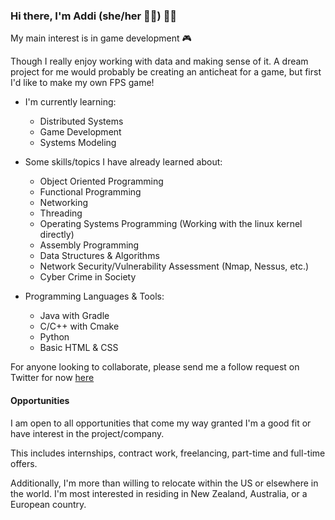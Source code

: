 ### Hi there, I'm Addi (she/her 💅🏻) 👋🏻


My main interest is in game development 🎮

Though I really enjoy working with data and making sense of it.  A dream project for me would probably be creating an anticheat for a game, but first I'd like to make my own FPS game!  

- I'm currently learning:
  - Distributed Systems
  - Game Development
  - Systems Modeling
  
- Some skills/topics I have already learned about:
  - Object Oriented Programming
  - Functional Programming
  - Networking
  - Threading
  - Operating Systems Programming (Working with the linux kernel directly)
  - Assembly Programming
  - Data Structures & Algorithms
  - Network Security/Vulnerability Assessment (Nmap, Nessus, etc.)
  - Cyber Crime in Society

- Programming Languages & Tools:
  - Java with Gradle
  - C/C++ with Cmake
  - Python
  - Basic HTML & CSS
  
 For anyone looking to collaborate, please send me a follow request on Twitter for now [here](http://twitter.com/addis0npls)
 
 #### Opportunities
 
 I am open to all opportunities that come my way granted I'm a good fit or have interest in the project/company.  
 
 This includes internships, contract work, freelancing, part-time and full-time offers.
 
 Additionally, I'm more than willing to relocate within the US or elsewhere in the world.  I'm most interested in residing in New Zealand, Australia, or a European country.  
